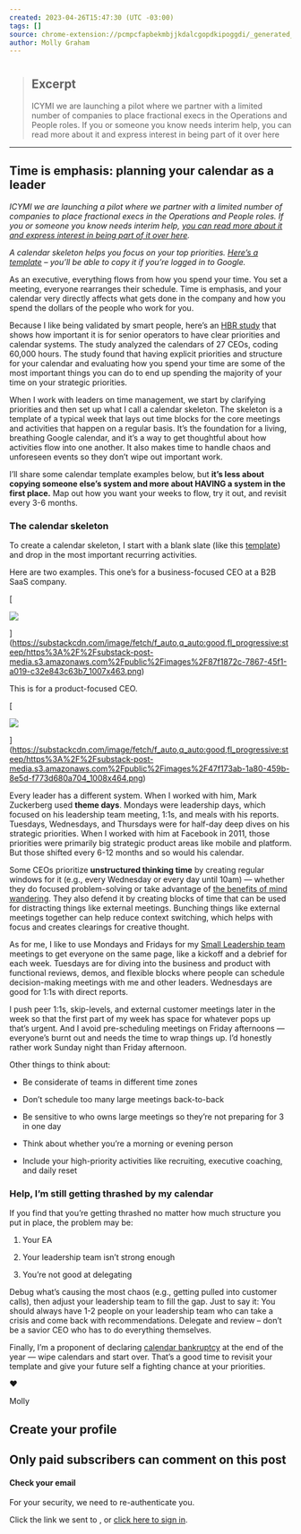 ```yaml
---
created: 2023-04-26T15:47:30 (UTC -03:00)
tags: []
source: chrome-extension://pcmpcfapbekmbjjkdalcgopdkipoggdi/_generated_background_page.html
author: Molly Graham
---
```


# 

> ## Excerpt
> ICYMI we are launching a pilot where we partner with a limited number of companies to place fractional execs in the Operations and People roles. If you or someone you know needs interim help, you can read more about it and express interest in being part of it over here

---
## Time is emphasis: planning your calendar as a leader

_ICYMI we are launching a pilot where we partner with a limited number of companies to place fractional execs in the Operations and People roles. If you or someone you know needs interim help, [you can read more about it and express interest in being part of it over here](https://somber-cell-4e5.notion.site/Welcome-to-the-Duct-Tape-Pilot-14371784102a46a2a59b9809393ff1fe)._

_A calendar skeleton helps you focus on your top priorities. [Here’s a template](https://docs.google.com/spreadsheets/d/1z-d61_Y2gKm-nqdLLKe_EZV6rw0JhVtplQiJu8RiTwk/edit#gid=403756821) – you’ll be able to copy it if you’re logged in to Google._ 

As an executive, everything flows from how you spend your time. You set a meeting, everyone rearranges their schedule. Time is emphasis, and your calendar very directly affects what gets done in the company and how you spend the dollars of the people who work for you.

Because I like being validated by smart people, here’s an [HBR study](https://hbr.org/2018/07/how-ceos-manage-time) that shows how important it is for senior operators to have clear priorities and calendar systems. The study analyzed the calendars of 27 CEOs, coding 60,000 hours. The study found that having explicit priorities and structure for your calendar and evaluating how you spend your time are some of the most important things you can do to end up spending the majority of your time on your strategic priorities.

When I work with leaders on time management, we start by clarifying priorities and then set up what I call a calendar skeleton. The skeleton is a template of a typical week that lays out time blocks for the core meetings and activities that happen on a regular basis. It’s the foundation for a living, breathing Google calendar, and it’s a way to get thoughtful about how activities flow into one another. It also makes time to handle chaos and unforeseen events so they don’t wipe out important work.

I’ll share some calendar template examples below, but **it’s less about copying someone else’s system and more about HAVING a system in the first place.** Map out how you want your weeks to flow, try it out, and revisit every 3-6 months.

### **The calendar skeleton**

To create a calendar skeleton, I start with a blank slate (like this [template](https://docs.google.com/spreadsheets/d/1z-d61_Y2gKm-nqdLLKe_EZV6rw0JhVtplQiJu8RiTwk/edit#gid=403756821)) and drop in the most important recurring activities. 

Here are two examples. This one’s for a business-focused CEO at a B2B SaaS company.

[

![](https://substackcdn.com/image/fetch/w_1456,c_limit,f_auto,q_auto:good,fl_progressive:steep/https%3A%2F%2Fsubstack-post-media.s3.amazonaws.com%2Fpublic%2Fimages%2F87f1872c-7867-45f1-a019-c32e843c63b7_1007x463.png)



](https://substackcdn.com/image/fetch/f_auto,q_auto:good,fl_progressive:steep/https%3A%2F%2Fsubstack-post-media.s3.amazonaws.com%2Fpublic%2Fimages%2F87f1872c-7867-45f1-a019-c32e843c63b7_1007x463.png)

This is for a product-focused CEO.

[

![](https://substackcdn.com/image/fetch/w_1456,c_limit,f_auto,q_auto:good,fl_progressive:steep/https%3A%2F%2Fsubstack-post-media.s3.amazonaws.com%2Fpublic%2Fimages%2F47f173ab-1a80-459b-8e5d-f773d680a704_1008x464.png)



](https://substackcdn.com/image/fetch/f_auto,q_auto:good,fl_progressive:steep/https%3A%2F%2Fsubstack-post-media.s3.amazonaws.com%2Fpublic%2Fimages%2F47f173ab-1a80-459b-8e5d-f773d680a704_1008x464.png)

Every leader has a different system. When I worked with him, Mark Zuckerberg used **theme days**. Mondays were leadership days, which focused on his leadership team meeting, 1:1s, and meals with his reports. Tuesdays, Wednesdays, and Thursdays were for half-day deep dives on his strategic priorities. When I worked with him at Facebook in 2011, those priorities were primarily big strategic product areas like mobile and platform. But those shifted every 6-12 months and so would his calendar.

Some CEOs prioritize **unstructured thinking time** by creating regular windows for it (e.g., every Wednesday or every day until 10am) — whether they do focused problem-solving or take advantage of [the benefits of mind wandering](https://www.washingtonpost.com/wellness/2023/01/12/shower-thoughts-creativity-brain/). They also defend it by creating blocks of time that can be used for distracting things like external meetings. Bunching things like external meetings together can help reduce context switching, which helps with focus and creates clearings for creative thought. 

As for me, I like to use Mondays and Fridays for my [Small Leadership team](https://mollyg.substack.com/p/some-thoughts-on-leadership-teams) meetings to get everyone on the same page, like a kickoff and a debrief for each week. Tuesdays are for diving into the business and product with functional reviews, demos, and flexible blocks where people can schedule decision-making meetings with me and other leaders. Wednesdays are good for 1:1s with direct reports. 

I push peer 1:1s, skip-levels, and external customer meetings later in the week so that the first part of my week has space for whatever pops up that’s urgent. And I avoid pre-scheduling meetings on Friday afternoons — everyone’s burnt out and needs the time to wrap things up. I’d honestly rather work Sunday night than Friday afternoon.

Other things to think about:

-   Be considerate of teams in different time zones
    
-   Don’t schedule too many large meetings back-to-back
    
-   Be sensitive to who owns large meetings so they’re not preparing for 3 in one day
    
-   Think about whether you’re a morning or evening person
    
-   Include your high-priority activities like recruiting, executive coaching, and daily reset
    

### **Help, I’m still getting thrashed by my calendar**

If you find that you’re getting thrashed no matter how much structure you put in place, the problem may be:

1.  Your EA
    
2.  Your leadership team isn’t strong enough
    
3.  You’re not good at delegating
    

Debug what’s causing the most chaos (e.g., getting pulled into customer calls), then adjust your leadership team to fill the gap. Just to say it: You should always have 1-2 people on your leadership team who can take a crisis and come back with recommendations. Delegate and review – don’t be a savior CEO who has to do everything themselves.

Finally, I’m a proponent of declaring [calendar bankruptcy](https://mollyg.substack.com/p/addition-vs-subtraction) at the end of the year — wipe calendars and start over. That’s a good time to revisit your template and give your future self a fighting chance at your priorities.

❤️

Molly

## Create your profile

## Only paid subscribers can comment on this post

#### Check your email

For your security, we need to re-authenticate you.

Click the link we sent to , or [click here to sign in](https://substack.com/sign-in?redirect=%2Fp%2Ftime-is-emphasis-planning-your-calendar&for_pub=mollyg&with_password=true).
